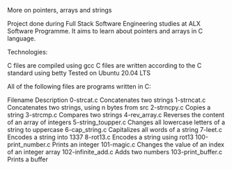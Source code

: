 More on pointers, arrays and strings

Project done during Full Stack Software Engineering studies at ALX Software Programme. 
It aims to learn about pointers and arrays in C language.

Technologies:

C files are compiled using gcc
C files are written according to the C standard using betty
Tested on Ubuntu 20.04 LTS

All of the following files are programs written in C:

Filename		Description
0-strcat.c		Concatenates two strings
1-strncat.c		Concatenates two strings, using n bytes from src
2-strncpy.c		Copies a string
3-strcmp.c		Compares two strings
4-rev_array.c		Reverses the content of an array of integers
5-string_toupper.c	Changes all lowercase letters of a string to uppercase
6-cap_string.c		Capitalizes all words of a string
7-leet.c		Encodes a string into 1337
8-rot13.c		Encodes a string using rot13
100-print_number.c	Prints an integer
101-magic.c		Changes the value of an index of an integer array
102-infinite_add.c	Adds two numbers
103-print_buffer.c	Prints a buffer

